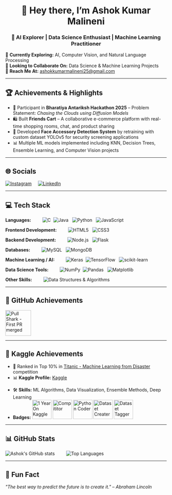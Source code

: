 <h1 align="center">👋 Hey there, I’m Ashok Kumar Malineni</h1>
<h3 align="center">🚀 AI Explorer | Data Science Enthusiast | Machine Learning Practitioner</h3>

🌱 **Currently Exploring:** AI, Computer Vision, and Natural Language Processing  
💼 **Looking to Collaborate On:** Data Science & Machine Learning Projects  
📧 **Reach Me At:** [ashokkumarmalineni25@gmail.com](mailto:ashokkumarmalineni25@gmail.com)  

---

## 🏆 Achievements & Highlights
- 🎯 Participant in **Bharatiya Antariksh Hackathon 2025** – Problem Statement: *Chasing the Clouds using Diffusion Models*  
- 🛍️ Built **Friends Cart** – A collaborative e-commerce platform with real-time shopping rooms, chat, and product sharing  
- 🤖 Developed **Face Accessory Detection System** by retraining with custom dataset YOLOv5 for security screening applications  
- 📊 Multiple ML models implemented including KNN, Decision Trees, Ensemble Learning, and Computer Vision projects  

---

## 🌐 Socials
[![Instagram](https://img.shields.io/badge/Instagram-%23E4405F.svg?logo=Instagram&logoColor=white)](https://instagram.com/ashokmalineni25) &nbsp;&nbsp;&nbsp; [![LinkedIn](https://img.shields.io/badge/LinkedIn-%230077B5.svg?logo=linkedin&logoColor=white)](https://linkedin.com/in/ashok-kumar-malineni-4974872ab) 

---

## 💻 Tech Stack

**Languages:**  &nbsp;&nbsp;&nbsp;&nbsp;&nbsp;&nbsp;&nbsp; ![C](https://img.shields.io/badge/c-%2300599C.svg?style=plastic&logo=c&logoColor=white)&nbsp;  ![Java](https://img.shields.io/badge/java-%23ED8B00.svg?style=plastic&logo=openjdk&logoColor=white) &nbsp; ![Python](https://img.shields.io/badge/python-3670A0?style=plastic&logo=python&logoColor=ffdd54) &nbsp; ![JavaScript](https://img.shields.io/badge/javascript-%23323330.svg?style=plastic&logo=javascript&logoColor=%23F7DF1E)  

**Frontend Development:**  &nbsp;&nbsp;&nbsp;&nbsp;&nbsp;&nbsp;&nbsp; ![HTML5](https://img.shields.io/badge/html5-%23E34F26.svg?style=plastic&logo=html5&logoColor=white) &nbsp; ![CSS3](https://img.shields.io/badge/css3-%231572B6.svg?style=plastic&logo=css3&logoColor=white)  

**Backend Development:**  &nbsp;&nbsp;&nbsp;&nbsp;&nbsp;&nbsp;&nbsp; ![Node.js](https://img.shields.io/badge/node.js-6DA55F?style=plastic&logo=node.js&logoColor=white)  &nbsp; ![Flask](https://img.shields.io/badge/flask-%23000.svg?style=plastic&logo=flask&logoColor=white)  

**Databases:**  &nbsp;&nbsp;&nbsp;&nbsp;&nbsp;&nbsp;&nbsp; ![MySQL](https://img.shields.io/badge/mysql-%2300000f.svg?style=plastic&logo=mysql&logoColor=white) &nbsp; ![MongoDB](https://img.shields.io/badge/MongoDB-%234ea94b.svg?style=plastic&logo=mongodb&logoColor=white)  

**Machine Learning / AI:**  &nbsp;&nbsp;&nbsp;&nbsp;&nbsp;&nbsp;&nbsp; ![Keras](https://img.shields.io/badge/Keras-%23D00000.svg?style=plastic&logo=Keras&logoColor=white)  &nbsp;![TensorFlow](https://img.shields.io/badge/TensorFlow-%23FF6F00.svg?style=plastic&logo=TensorFlow&logoColor=white) &nbsp; ![scikit-learn](https://img.shields.io/badge/scikit--learn-%23F7931E.svg?style=plastic&logo=scikit-learn&logoColor=white)  

**Data Science Tools:**  &nbsp;&nbsp;&nbsp;&nbsp;&nbsp;&nbsp;&nbsp; ![NumPy](https://img.shields.io/badge/numpy-%23013243.svg?style=plastic&logo=numpy&logoColor=white)  &nbsp;![Pandas](https://img.shields.io/badge/pandas-%23150458.svg?style=plastic&logo=pandas&logoColor=white) &nbsp; ![Matplotlib](https://img.shields.io/badge/Matplotlib-%23ffffff.svg?style=plastic&logo=Matplotlib&logoColor=black)  

**Other Skills:**  &nbsp;&nbsp;&nbsp;&nbsp;&nbsp;&nbsp;&nbsp; ![Data Structures & Algorithms](https://img.shields.io/badge/DSA-Postman-orange?style=plastic&logo=databricks&logoColor=white)  


---
## 🏅 GitHub Achievements
<img src="https://github.githubassets.com/images/modules/profile/achievements/pull-shark-default.png" width="80" title="Pull Shark - First PR merged">

---
## 🏅 Kaggle Achievements
- 🥇 Ranked in Top 10% in [Titanic - Machine Learning from Disaster](https://www.kaggle.com/c/titanic) competition  
- 📊 **Kaggle Profile:** [Kaggle](https://www.kaggle.com/ashokkumarmalineni)
<!-- - 📈 **Kernels & Notebooks:** Published X+ notebooks with practical solutions and tutorials   -->
- 🛠️ **Skills:** ML Algorithms, Data Visualization, Ensemble Methods, Deep Learning
- **Badges:** <img src="https://www.googleapis.com/download/storage/v1/b/kaggle-user-content/o/inbox%2F1488634%2F09e1f99bdf3222934ad7769409ec3f6d%2FBadge-26.svg?generation=1727468059623106&alt=media" width="60" title="1 Year On Kaggle"> <img src="https://www.googleapis.com/download/storage/v1/b/kaggle-user-content/o/inbox%2F1488634%2F9c37cceb9f493bb678dd909e988b1456%2FBadge-1.svg?generation=1727462477436270&alt=media" width="60" title="Compititor"> <img src="https://www.googleapis.com/download/storage/v1/b/kaggle-user-content/o/inbox%2F1488634%2F09e1f99bdf3222934ad7769409ec3f6d%2FBadge-26.svg?generation=1727468059623106&alt=media" width=60 title="Python Coder"> <img src="https://www.googleapis.com/download/storage/v1/b/kaggle-user-content/o/inbox%2F1488634%2F28e0e70842ce6972f4d68f5b6ecd549a%2FBadge-12.svg?generation=1727462988946700&alt=media" width="60" title="Dataset Creater"> <img src="https://www.googleapis.com/download/storage/v1/b/kaggle-user-content/o/inbox%2F1488634%2F5d31f6794c65cc3ed7e29768cd541a53%2FBadge-17.svg?generation=1727463142252997&alt=media" width="60" title="Dataset Tagger">
---
## 📊 GitHub Stats
![Ashok's GitHub stats](https://github-readme-stats.vercel.app/api?username=AshokKumar2525&show_icons=true&theme=radical)  &nbsp;&nbsp;&nbsp;&nbsp;&nbsp;&nbsp;&nbsp;&nbsp;![Top Languages](https://github-readme-stats.vercel.app/api/top-langs/?username=AshokKumar2525&layout=compact&theme=radical)  

---

## 🎯 Fun Fact
*"The best way to predict the future is to create it." – Abraham Lincoln*  
